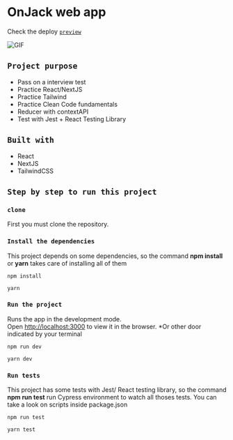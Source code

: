 # OnJack web app

Check the deploy [`preview`](https://www.onjack-social.walisontsx.com/)

![GIF](https://github.com/Wtheodoro/onjack-social-media/blob/main/public/gif/onjack-preview.gif?raw=true)

## `Project purpose`

- Pass on a interview test
- Practice React/NextJS
- Practice Tailwind
- Practice Clean Code fundamentals
- Reducer with contextAPI
- Test with Jest + React Testing Library

## `Built with`

- React
- NextJS
- TailwindCSS

## `Step by step to run this project`

### `clone`

First you must clone the repository.

### `Install the dependencies`

This project depends on some dependencies, so the command **npm install** or **yarn** takes care of installing all of them

    npm install

    yarn

### `Run the project`

Runs the app in the development mode.\
Open [http://localhost:3000](http://localhost:3000) to view it in the browser.
\*Or other door indicated by your terminal

    npm run dev

    yarn dev

### `Run tests`

This project has some tests with Jest/ React testing library, so the command **npm run test** run Cypress environment to watch all thoses tests. You can take a look on scripts inside package.json

    npm run test

    yarn test
